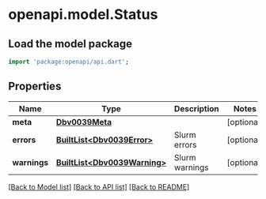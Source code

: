 # openapi.model.Status

## Load the model package
```dart
import 'package:openapi/api.dart';
```

## Properties
Name | Type | Description | Notes
------------ | ------------- | ------------- | -------------
**meta** | [**Dbv0039Meta**](Dbv0039Meta.md) |  | [optional] 
**errors** | [**BuiltList&lt;Dbv0039Error&gt;**](Dbv0039Error.md) | Slurm errors | [optional] 
**warnings** | [**BuiltList&lt;Dbv0039Warning&gt;**](Dbv0039Warning.md) | Slurm warnings | [optional] 

[[Back to Model list]](../README.md#documentation-for-models) [[Back to API list]](../README.md#documentation-for-api-endpoints) [[Back to README]](../README.md)


